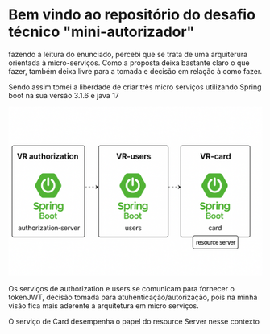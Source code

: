 # Bem vindo ao repositório do desafio técnico "mini-autorizador"

<p>fazendo a leitura do enunciado, percebi que se trata de uma arquiterura orientada à micro-serviços. Como a proposta deixa bastante claro o que fazer, também  deixa livre para a tomada e decisão em relação  à como fazer. </p>
<p>Sendo assim tomei a liberdade de criar três micro serviços utilizando Spring boot na sua versão 3.1.6 e java 17 </p>
<img src="./microservicos.png" >

<p>Os serviços de authorization e users se comunicam para fornecer o tokenJWT, decisão tomada para atuhenticação/autorização, pois na minha visão fica mais aderente à arquitetura em micro serviços.</p>O serviço de Card desempenha o papel do resource Server nesse contexto</p>